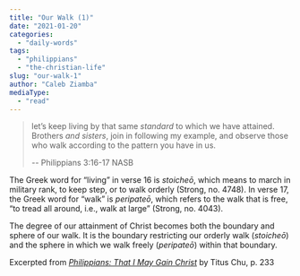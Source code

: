 ```yaml
---
title: "Our Walk (1)"
date: "2021-01-20"
categories: 
  - "daily-words"
tags: 
  - "philippians"
  - "the-christian-life"
slug: "our-walk-1"
author: "Caleb Ziamba"
mediaType: 
  - "read"
---
```


> let’s keep living by that same _standard_ to which we have attained. Brothers _and sisters_, join in following my example, and observe those who walk according to the pattern you have in us.
> 
> \-- Philippians 3:16-17 NASB

The Greek word for “living” in verse 16 is _stoicheō_, which means to march in military rank, to keep step, or to walk orderly (Strong, no. 4748). In verse 17, the Greek word for “walk” is _peripateō_, which refers to the walk that is free, “to tread all around, i.e., walk at large” (Strong, no. 4043).

The degree of our attainment of Christ becomes both the boundary and sphere of our walk. It is the boundary restricting our orderly walk (_stoicheō_) and the sphere in which we walk freely (_peripateō_) within that boundary.

Excerpted from _[Philippians: That I May Gain Christ](https://www.asweetsavor.org/book-philippians/)_ by Titus Chu, p. 233
